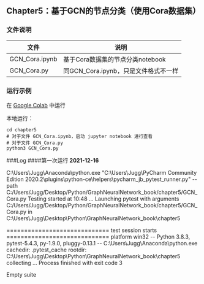 ## Chapter5：基于GCN的节点分类（使用Cora数据集）

### 文件说明

| 文件           | 说明                                 |
| -------------- | ------------------------------------ |
| GCN_Cora.ipynb | 基于Cora数据集的节点分类notebook     |
| GCN_Cora.py    | 同GCN_Cora.ipynb，只是文件格式不一样 |

### 运行示例

在 [Google Colab](https://colab.research.google.com/github/FighterLYL/GraphNeuralNetwork/blob/master/chapter5/GCN_Cora.ipynb) 中运行

本地运行：

```shell
cd chapter5
# 对于文件 GCN_Cora.ipynb，启动 jupyter notebook 进行查看
# 对于文件 GCN_Cora.py
python3 GCN_Cora.py
```
###Log
####第一次运行
**2021-12-16**

C:\Users\Jugg\Anaconda\python.exe "C:\Users\Jugg\PyCharm Community Edition 2020.2\plugins\python-ce\helpers\pycharm\_jb_pytest_runner.py" --path C:/Users/Jugg/Desktop/Python/GraphNeuralNetwork_book/chapter5/GCN_Cora.py
Testing started at 10:48 ...
Launching pytest with arguments C:/Users/Jugg/Desktop/Python/GraphNeuralNetwork_book/chapter5/GCN_Cora.py in C:\Users\Jugg\Desktop\Python\GraphNeuralNetwork_book\chapter5

============================= test session starts =============================
platform win32 -- Python 3.8.3, pytest-5.4.3, py-1.9.0, pluggy-0.13.1 -- C:\Users\Jugg\Anaconda\python.exe
cachedir: .pytest_cache
rootdir: C:\Users\Jugg\Desktop\Python\GraphNeuralNetwork_book\chapter5
collecting ... 
Process finished with exit code 3

Empty suite


